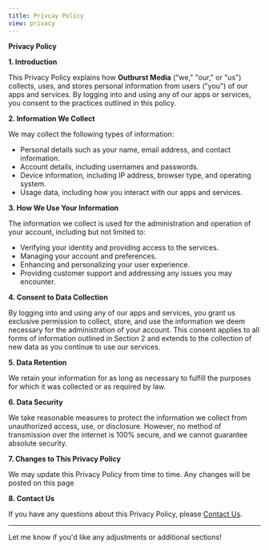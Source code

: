 ```yaml
---
title: Privcay Policy
view: privacy
---
```


**Privacy Policy**

**1. Introduction**

This Privacy Policy explains how **Outburst Media** ("we," "our," or "us") collects, uses, and stores personal information from users ("you") of our apps and services. By logging into and using any of our apps or services, you consent to the practices outlined in this policy.

**2. Information We Collect**

We may collect the following types of information:

- Personal details such as your name, email address, and contact information.
- Account details, including usernames and passwords.
- Device information, including IP address, browser type, and operating system.
- Usage data, including how you interact with our apps and services.

**3. How We Use Your Information**

The information we collect is used for the administration and operation of your account, including but not limited to:

- Verifying your identity and providing access to the services.
- Managing your account and preferences.
- Enhancing and personalizing your user experience.
- Providing customer support and addressing any issues you may encounter.

**4. Consent to Data Collection**

By logging into and using any of our apps and services, you grant us exclusive permission to collect, store, and use the information we deem necessary for the administration of your account. This consent applies to all forms of information outlined in Section 2 and extends to the collection of new data as you continue to use our services.

**5. Data Retention**

We retain your information for as long as necessary to fulfill the purposes for which it was collected or as required by law.

**6. Data Security**

We take reasonable measures to protect the information we collect from unauthorized access, use, or disclosure. However, no method of transmission over the internet is 100% secure, and we cannot guarantee absolute security.

**7. Changes to This Privacy Policy**

We may update this Privacy Policy from time to time. Any changes will be posted on this page

**8. Contact Us**

If you have any questions about this Privacy Policy, please [Contact Us](/contact-us).

---

Let me know if you'd like any adjustments or additional sections!

